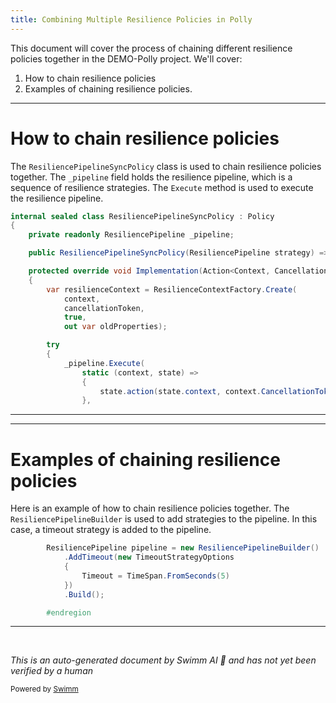 ```yaml
---
title: Combining Multiple Resilience Policies in Polly
---
```

This document will cover the process of chaining different resilience policies together in the DEMO-Polly project. We'll cover:

1. How to chain resilience policies
2. Examples of chaining resilience policies.

<SwmSnippet path="/src/Polly/Utilities/Wrappers/ResiliencePipelineSyncPolicy.cs" line="3">

---

# How to chain resilience policies

The `ResiliencePipelineSyncPolicy` class is used to chain resilience policies together. The `_pipeline` field holds the resilience pipeline, which is a sequence of resilience strategies. The `Execute` method is used to execute the resilience pipeline.

```c#
internal sealed class ResiliencePipelineSyncPolicy : Policy
{
    private readonly ResiliencePipeline _pipeline;

    public ResiliencePipelineSyncPolicy(ResiliencePipeline strategy) => _pipeline = strategy;

    protected override void Implementation(Action<Context, CancellationToken> action, Context context, CancellationToken cancellationToken)
    {
        var resilienceContext = ResilienceContextFactory.Create(
            context,
            cancellationToken,
            true,
            out var oldProperties);

        try
        {
            _pipeline.Execute(
                static (context, state) =>
                {
                    state.action(state.context, context.CancellationToken);
                },
```

---

</SwmSnippet>

<SwmSnippet path="/src/Snippets/Docs/ResilienceStrategies.cs" line="13">

---

# Examples of chaining resilience policies

Here is an example of how to chain resilience policies together. The `ResiliencePipelineBuilder` is used to add strategies to the pipeline. In this case, a timeout strategy is added to the pipeline.

```c#
        ResiliencePipeline pipeline = new ResiliencePipelineBuilder()
            .AddTimeout(new TimeoutStrategyOptions
            {
                Timeout = TimeSpan.FromSeconds(5)
            })
            .Build();

        #endregion
```

---

</SwmSnippet>

&nbsp;

*This is an auto-generated document by Swimm AI 🌊 and has not yet been verified by a human*

<SwmMeta version="3.0.0" repo-id="Z2l0aHViJTNBJTNBREVNTy1Qb2xseSUzQSUzQXN3aW1taW8=" repo-name="DEMO-Polly"><sup>Powered by [Swimm](/)</sup></SwmMeta>
